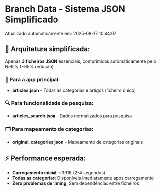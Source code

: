# Branch Data - Sistema JSON Simplificado
Atualizado automaticamente em: 2025-08-17 10:44:07

## 🎯 Arquitetura simplificada:
Apenas **3 ficheiros JSON** essenciais, comprimidos automaticamente pelo Netlify (~65% redução):

### 📱 Para a app principal:
- **articles.json** - Todas as categorias e artigos (ficheiro único)

### 🔍 Para funcionalidade de pesquisa:
- **articles_search.json** - Dados normalizados para pesquisa

### 🗂️ Para mapeamento de categorias:
- **original_categories.json** - Mapeamento de categorias originais

## ⚡ Performance esperada:
- **Carregamento inicial**: ~391K (2-4 segundos)
- **Todas as categorias**: Disponíveis imediatamente após carregamento
- **Zero problemas de timing**: Sem dependências entre ficheiros

